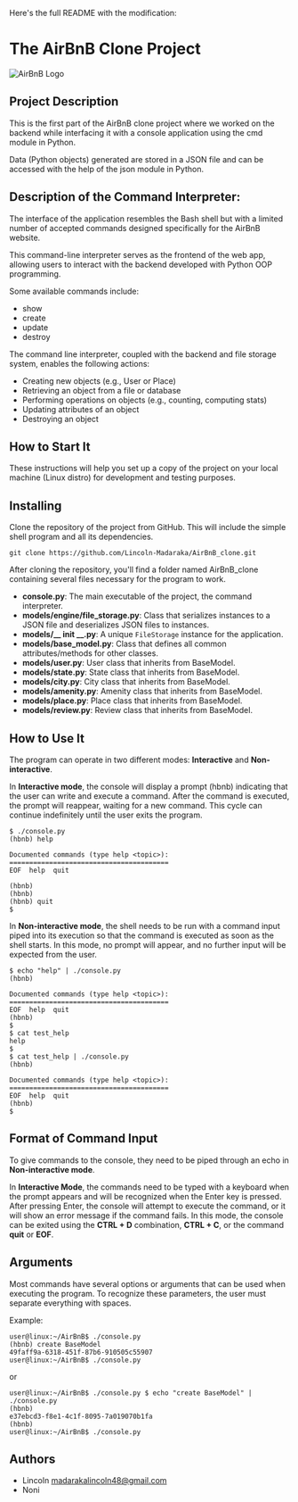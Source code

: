 Here's the full README with the modification:

# The AirBnB Clone Project

![AirBnB Logo](https://www.pngitem.com/pimgs/m/132-1322125_transparent-background-airbnb-logo-hd-png-download.png)

## Project Description
This is the first part of the AirBnB clone project where we worked on the backend while interfacing it with a console application using the cmd module in Python.

Data (Python objects) generated are stored in a JSON file and can be accessed with the help of the json module in Python.


## Description of the Command Interpreter:
The interface of the application resembles the Bash shell but with a limited number of accepted commands designed specifically for the AirBnB website.

This command-line interpreter serves as the frontend of the web app, allowing users to interact with the backend developed with Python OOP programming.

Some available commands include:
- show
- create
- update
- destroy

The command line interpreter, coupled with the backend and file storage system, enables the following actions:
- Creating new objects (e.g., User or Place)
- Retrieving an object from a file or database
- Performing operations on objects (e.g., counting, computing stats)
- Updating attributes of an object
- Destroying an object

## How to Start It
These instructions will help you set up a copy of the project on your local machine (Linux distro) for development and testing purposes.

## Installing

Clone the repository of the project from GitHub. This will include the simple shell program and all its dependencies.

```
git clone https://github.com/Lincoln-Madaraka/AirBnB_clone.git
```

After cloning the repository, you'll find a folder named AirBnB_clone containing several files necessary for the program to work.

- **console.py**: The main executable of the project, the command interpreter.
- **models/engine/file_storage.py**: Class that serializes instances to a JSON file and deserializes JSON files to instances.
- **models/__ init __.py**: A unique `FileStorage` instance for the application.
- **models/base_model.py**: Class that defines all common attributes/methods for other classes.
- **models/user.py**: User class that inherits from BaseModel.
- **models/state.py**: State class that inherits from BaseModel.
- **models/city.py**: City class that inherits from BaseModel.
- **models/amenity.py**: Amenity class that inherits from BaseModel.
- **models/place.py**: Place class that inherits from BaseModel.
- **models/review.py**: Review class that inherits from BaseModel.

## How to Use It
The program can operate in two different modes: **Interactive** and **Non-interactive**.

In **Interactive mode**, the console will display a prompt (hbnb) indicating that the user can write and execute a command. After the command is executed, the prompt will reappear, waiting for a new command. This cycle can continue indefinitely until the user exits the program.

```
$ ./console.py
(hbnb) help

Documented commands (type help <topic>):
========================================
EOF  help  quit

(hbnb) 
(hbnb) 
(hbnb) quit
$
```

In **Non-interactive mode**, the shell needs to be run with a command input piped into its execution so that the command is executed as soon as the shell starts. In this mode, no prompt will appear, and no further input will be expected from the user.

```
$ echo "help" | ./console.py
(hbnb)

Documented commands (type help <topic>):
========================================
EOF  help  quit
(hbnb) 
$
$ cat test_help
help
$
$ cat test_help | ./console.py
(hbnb)

Documented commands (type help <topic>):
========================================
EOF  help  quit
(hbnb) 
$
```

## Format of Command Input

To give commands to the console, they need to be piped through an echo in **Non-interactive mode**.

In **Interactive Mode**, the commands need to be typed with a keyboard when the prompt appears and will be recognized when the Enter key is pressed. After pressing Enter, the console will attempt to execute the command, or it will show an error message if the command fails. In this mode, the console can be exited using the **CTRL + D** combination, **CTRL + C**, or the command **quit** or **EOF**.

## Arguments

Most commands have several options or arguments that can be used when executing the program. To recognize these parameters, the user must separate everything with spaces.

Example:

```
user@linux:~/AirBnB$ ./console.py
(hbnb) create BaseModel
49faff9a-6318-451f-87b6-910505c55907
user@linux:~/AirBnB$ ./console.py
```
or
```
user@linux:~/AirBnB$ ./console.py $ echo "create BaseModel" | ./console.py
(hbnb)
e37ebcd3-f8e1-4c1f-8095-7a019070b1fa
(hbnb)
user@linux:~/AirBnB$ ./console.py
```

## Authors
- Lincoln <madarakalincoln48@gmail.com>
- Noni

